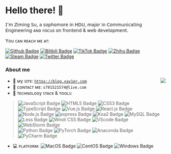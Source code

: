 # Hello there! :tada:

𝖨'𝗆 𝖹𝗂𝗆𝗂𝗇𝗀 𝖲𝗎, 𝖺 𝗌𝗈𝗉𝗁𝗈𝗆𝗈𝗋𝖾 𝗂𝗇 𝖧𝖣𝖴, 𝗆𝖺𝗃𝗈𝗋 𝗂𝗇 𝖢𝗈𝗆𝗆𝗎𝗇𝗂𝖼𝖺𝗍𝗂𝗇𝗀 𝖤𝗇𝗀𝗂𝗇𝖾𝖾𝗋𝗂𝗇𝗀 ᴀɴᴅ ꜰ𝗈𝖼𝗎𝗌 𝗈𝗇 𝖿𝗋𝗈𝗇𝗍𝖾𝗇𝖽 & 𝗐𝖾𝖻 𝖽𝖾𝗏𝖾𝗅𝗈𝗉𝗆𝖾𝗇𝗍.
<br/>

<!-- 𝘠𝘰𝘶 𝘤𝘢𝘯 𝘳𝘦𝘢𝘤𝘩 𝘮𝘦 𝘢𝘵: -->
Yᴏᴜ ᴄᴀɴ ʀᴇᴀᴄʜ ᴍᴇ ᴀᴛ:
<br/>

[![Github Badge](https://img.shields.io/badge/-Github-232323?style=flat-square&logo=Github&logoColor=white&link=https://github.com/Xav1erSue)](https://github.com/Xav1erSue)
[![Bilibili Badge](https://img.shields.io/badge/-BiliBili-D14970?style=flat-square&logo=Bilibili&logoColor=white&link=https://space.bilibili.com/12253098)](https://space.bilibili.com/12253098)
[![TikTok Badge](https://img.shields.io/badge/-Tiktok-black?style=flat-square&logo=TikTok&logoColor=white&link=https://www.douyin.com/user/MS4wLjABAAAAhpUiBNvLM5sc3SOp2arxQS6hGT8c0eTWkq9XcypOgX4)](https://www.douyin.com/user/MS4wLjABAAAAhpUiBNvLM5sc3SOp2arxQS6hGT8c0eTWkq9XcypOgX4)
[![Zhihu Badge](https://img.shields.io/badge/-知乎-0084FF?style=flat-square&logo=Zhihu&logoColor=white&link=https://www.zhihu.com/people/xav1ersue)](https://www.zhihu.com/people/xav1ersue)
[![Steam Badge](https://img.shields.io/badge/-Steam-122756?style=flat-square&logo=Steam&logoColor=white&link=https://steamcommunity.com/id/Xav1erSue/)](https://steamcommunity.com/id/Xav1erSue/)
[![Twitter Badge](https://img.shields.io/badge/-Twitter-1DA1F2?style=flat-square&logo=Twitter&logoColor=white&link=https://twitter.com/Xav1erSue/)](https://twitter.com/Xav1erSue/)

### About me

<img align="right" src="https://github-readme-stats.vercel.app/api?username=Xav1erSue&show_icons=true&hide_border=true&count_private=true&theme=buefy">

- :book: ᴍy ꜱɪᴛᴇ: [ `https://blog.xav1er.com`](https://blog.xav1er.com)
- :email: ᴄᴏɴᴛᴀᴄᴛ ᴍᴇ: `s791521574@live.com`
- :construction: ᴛᴇᴄʜɴᴏʟᴏɢy ꜱᴛᴀᴄᴋ & ᴛᴏᴏʟꜱ:

> ![JavaScript Badge](https://img.shields.io/badge/-JavaScript-35363A?style=flat-square&logo=JavaScript&logoColor=F7DF1E)
> ![HTML5 Badge](https://img.shields.io/badge/-HTML5-35363A?style=flat-square&logo=HTML5&logoColor=E34F26)
> ![CSS3 Badge](https://img.shields.io/badge/-CSS3-35363A?style=flat-square&logo=CSS3&logoColor=1572B6)
> ![TypeScript Badge](https://img.shields.io/badge/-TypeScript-35363A?style=flat-square&logo=TypeScript&logoColor=3178C6)
> ![Vue.js Badge](https://img.shields.io/badge/-Vue.js-35363A?style=flat-square&logo=Vue.js&logoColor=4FC08D)
> ![React.js Badge](https://img.shields.io/badge/-React-35363A?style=flat-square&logo=React&logoColor=#61DAFB)
> ![Node.js Badge](https://img.shields.io/badge/-Node.js-35363A?style=flat-square&logo=Node.js&logoColor=339933)
> ![express Badge](https://img.shields.io/badge/-Express-35363A?style=flat-square&logo=Express&logoColor=82B742)
> ![Koa2 Badge](https://img.shields.io/badge/-Koa2-35363A?style=flat-square&logo=Koa&logoColor=ffffff)
> ![MySQL Badge](https://img.shields.io/badge/-MySQL-35363A?style=flat-square&logo=MySQL&logoColor=ffffff)
> ![Less Badge](https://img.shields.io/badge/-Less-35363A?style=flat-square&logo=Less&logoColor=ffffff)
> ![Windi CSS Badge](https://img.shields.io/badge/-WindiCSS-35363A?style=flat-square&logo=WindiCSS&logoColor=48B0F1)
> ![VScode Badge](https://img.shields.io/badge/-VSCode-35363A?style=flat-square&logo=Visual-Studio-Code&logoColor=007ACC)
> ![WebStorm Badge](https://img.shields.io/badge/-WebStorm-35363A?style=flat-square&logo=WebStorm&logoColor=DEF380)<br/>
> ![Python Badge](https://img.shields.io/badge/-Python-35363A?style=flat-square&logo=Python&logoColor=3776AB)
> ![PyTorch Badge](https://img.shields.io/badge/-PyTorch-35363A?style=flat-square&logo=PyTorch&logoColor=EE4C2C)
> ![Anaconda Badge](https://img.shields.io/badge/-Anaconda-35363A?style=flat-square&logo=Anaconda&logoColor=44A833)
> ![PyCharm Badge](https://img.shields.io/badge/-PyCharm-35363A?style=flat-square&logo=PyCharm&logoColor=57BDD7)
- :computer: ᴩʟᴀᴛꜰᴏʀᴍ:   ![MacOS Badge](https://img.shields.io/badge/-MacOS-35363A?style=flat-square&logo=Apple&logoColor=ffffff)
![CentOS Badge](https://img.shields.io/badge/-CentOS-35363A?style=flat-square&logo=CentOS&logoColor=ffffff)
![Windows Badge](https://img.shields.io/badge/-Windows-35363A?style=flat-square&logo=Windows&logoColor=0078D6)

<!-- 图标来源于https://simpleicons.org/ -->
